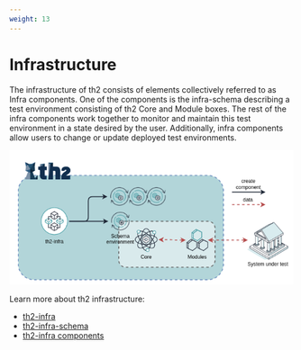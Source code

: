 ```yaml
---
weight: 13
---
```


# Infrastructure

The infrastructure of th2 consists of elements collectively referred to as Infra components. 
One of the components is the infra-schema describing a test environment consisting of th2 <term term='core'>Core</term> and <term term='module'>Module</term> boxes. 
The rest of the infra components work together to monitor and maintain this test environment in a state desired by the user.
Additionally, infra components allow users to change or update deployed test environments.


<!--more-->


![](./th2-infra-2.png)

Learn more about th2 infrastructure:
- [th2-infra](./infrastructure/th2-infra-repository)
- [th2-infra-schema](./infrastructure/th2-infra-schema)
- [th2-infra components](./infrastructure/infra-components)

